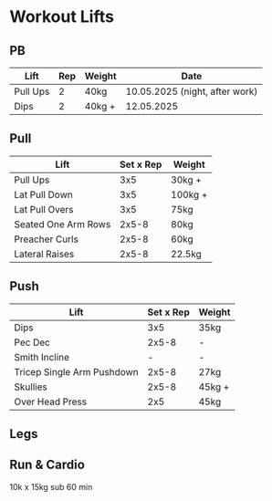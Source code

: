 # Workout Lifts

## PB
| Lift | Rep | Weight | Date
|-------|-----|------|--------|
| Pull Ups | 2 | 40kg | 10.05.2025 (night, after work)
| Dips | 2 | 40kg + | 12.05.2025


## Pull

| Lift | Set x Rep | Weight |
|-------|-----|---------|
| Pull Ups | 3x5 | 30kg + |
| Lat Pull Down | 3x5 | 100kg + |
| Lat Pull Overs | 3x5 | 75kg |
| Seated One Arm Rows | 2x5-8 | 80kg |
| Preacher Curls | 2x5-8 | 60kg |
| Lateral Raises | 2x5-8 | 22.5kg |

## Push

| Lift | Set x Rep | Weight |
|-------|-----|---------|
| Dips | 3x5 | 35kg |
| Pec Dec | 2x5-8 | - |
| Smith Incline | - | - |
| Tricep Single Arm Pushdown | 2x5-8 | 27kg |
| Skullies | 2x5-8 | 45kg + |
| Over Head Press | 2x5 | 45kg |


## Legs



## Run & Cardio

10k x 15kg sub 60 min
